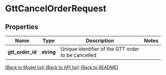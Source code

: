 # GttCancelOrderRequest

## Properties
Name | Type | Description | Notes
------------ | ------------- | ------------- | -------------
**gtt_order_id** | **string** | Unique identifier of the GTT order to be cancelled | 

[[Back to Model list]](../../README.md#documentation-for-models) [[Back to API list]](../../README.md#documentation-for-api-endpoints) [[Back to README]](../../README.md)

